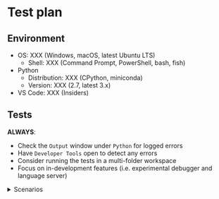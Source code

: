 # Test plan

## Environment

- OS: XXX (Windows, macOS, latest Ubuntu LTS)
  - Shell: XXX (Command Prompt, PowerShell, bash, fish)
- Python
  - Distribution: XXX (CPython, miniconda)
  - Version: XXX (2.7, latest 3.x)
- VS Code: XXX (Insiders)

## Tests

**ALWAYS**:
- Check the `Output` window under `Python` for logged errors
- Have `Developer Tools` open to detect any errors
- Consider running the tests in a multi-folder workspace
- Focus on in-development features (i.e. experimental debugger and language server)

<details>
  <summary>Scenarios</summary>

### [Environment](https://code.visualstudio.com/docs/python/environments)
#### Interpreters

- [ ] Interpreter is [shown in the status bar](https://code.visualstudio.com/docs/python/environments#_choosing-an-environment)
- [ ] An interpreter can be manually specified using the [`Select Interpreter` command](https://code.visualstudio.com/docs/python/environments#_choosing-an-environment)
- [ ] Detected system-installed interpreters
- [ ] Detected an Anaconda installation
- [ ] (Linux/macOS) Detected all interpreters installed w/ [pyenv](https://github.com/pyenv/pyenv) detected
- [ ] [`"python.pythonPath"`](https://code.visualstudio.com/docs/python/environments#_manually-specifying-an-interpreter) triggers an update in the status bar
- [ ] `Run Python File in Terminal`
- [ ] `Run Selection/Line in Python Terminal`
  - [ ] Right-click
  - [ ] Command
  - [ ] `Shift+Enter`
  
#### Terminal
Sample file:
```python
import requests
request = requests.get("https://drive.google.com/uc?export=download&id=1_9On2-nsBQIw3JiY43sWbrF8EjrqrR4U")
with open("survey2017.zip", "wb") as file:
    file.write(request.content)
import zipfile
with zipfile.ZipFile('survey2017.zip') as zip:
    zip.extractall('survey2017')
import shutil, os
shutil.move('survey2017/survey_results_public.csv','survey2017.csv')
shutil.rmtree('survey2017')
os.remove('survey2017.zip')
```
- [ ] *Shift+Enter* to send selected code in sample file to terminal works

#### Virtual environments

**ALWAYS**:
- Use the latest version of Anaconda
- Realize that `conda` is slow
- Create an environment with a space in their path somewhere as well as upper and lowercase characters
- Make sure that you do not have `python.pythonPath` specified in your `settings.json` when testing automatic detection
- Do note that the `Select Interpreter` drop-down window scrolls

- [ ] Detected a single virtual environment at the top-level of the workspace folder on Mac when when `python` command points to default Mac Python installation or `python` command fails in the terminal.
  - [ ] Appropriate suffix label specified in status bar (e.g. `(venv)`)
- [ ] Detected a single virtual environment at the top-level of the workspace folder on Windows when `python` fails in the terminal.
  - [ ] Appropriate suffix label specified in status bar (e.g. `(venv)`)
- [ ] Detected a single virtual environment at the top-level of the workspace folder
  - [ ] Appropriate suffix label specified in status bar (e.g. `(venv)`)
  - [ ] [`Create Terminal`](https://code.visualstudio.com/docs/python/environments#_activating-an-environment-in-the-terminal) works
    - [ ] Steals focus
    - [ ] `"python.terminal.activateEnvironment": false` deactivates automatically running the activation script in the terminal
  - [ ] After the language server downloads it is able to complete its analysis of the environment w/o requiring a restart
- [ ] Detect multiple virtual environments contained in the directory specified in `"python.venvPath"`
- [ ] Detected all [conda environments created with an interpreter](https://code.visualstudio.com/docs/python/environments#_conda-environments)
  - [ ] Appropriate suffix label specified in status bar (e.g. `(condaenv)`)
  - [ ] Prompted to install Pylint
    - [ ] Asked whether to install using conda or pip
    - [ ] Installs into environment
  - [ ] [`Create Terminal`](https://code.visualstudio.com/docs/python/environments#_activating-an-environment-in-the-terminal) works
    - [ ] `"python.terminal.activateEnvironment": false` deactivates automatically running the activation script in the terminal
  - [ ] After the language server downloads it is able to complete its analysis of the environment w/o requiring a restart
- [ ] (Linux/macOS until [`-m` is supported](https://github.com/Microsoft/vscode-python/issues/978)) Detected the virtual environment created by [pipenv](https://docs.pipenv.org/)
  - [ ] Appropriate suffix label specified in status bar (e.g. `(pipenv)`)
  - [ ] Prompt to install Pylint uses `pipenv install --dev`
  - [ ] [`Create Terminal`](https://code.visualstudio.com/docs/python/environments#_activating-an-environment-in-the-terminal) works
    - [ ] `"python.terminal.activateEnvironment": false` deactivates automatically running the activation script in the terminal
  - [ ] After the language server downloads it is able to complete its analysis of the environment w/o requiring a restart
- [ ] (Linux/macOS) Virtual environments created under `{workspaceFolder}/.direnv/python-{python_version}` are detected (for [direnv](https://direnv.net/) and its [`layout python3`](https://github.com/direnv/direnv/blob/master/stdlib.sh) support)
  - [ ] Appropriate suffix label specified in status bar (e.g. `(venv)`)

#### [Environment files](https://code.visualstudio.com/docs/python/environments#_environment-variable-definitions-file)
Sample files:
```python
# example.py
import os
print('Hello,', os.environ.get('WHO'), '!')
```
```
# .env
WHO=world
PYTHONPATH=some/path/somewhere
SPAM='hello ${WHO}'
````

**ALWAYS**:
- Make sure to use `Reload Window` between tests to reset your environment
- Note that environment files only apply under the debugger and Jedi

- [ ] Environment variables in a `.env` file are exposed when running under the debugger
- [ ] `"python.envFile"` allows for specifying an environment file manually (e.g. Jedi picks up `PYTHONPATH` changes)
- [ ] `envFile` in a `launch.json` configuration works
- [ ] simple variable substitution works

#### [Debugging](https://code.visualstudio.com/docs/python/environments#_python-interpreter-for-debugging)

- [ ] `pythonPath` setting in your `launch.json` overrides your `python.pythonPath` default setting

### [Linting](https://code.visualstudio.com/docs/python/linting)

**ALWAYS**:
- Check under the `Problems` tab to see e.g. if a linter is raising errors

#### Language server

- [ ] Installing [`requests`](https://pypi.org/project/requests/) in virtual environment is detected
    - [ ] Import of `requests` without package installed is flagged as unresolved
    - [ ] Create a virtual environment
    - [ ] Install `requests` into the virtual environment

#### Pylint/default linting
[Prompting to install Pylint is covered under `Environments` above]

For testing the disablement of the default linting rules for Pylint:
```ini
# pylintrc
[MESSAGES CONTROL]
enable=bad-names
```
```python3
# example.py
foo = 42  # Marked as a blacklisted name.
```
- [ ] Installation via the prompt installs Pylint as appropriate
  - [ ] Uses `--user` for system-install of Python
  - [ ] Installs into a virtual environment environment directly
- [ ] Pylint works
- [ ] `"python.linting.pylintUseMinimalCheckers": false` turns off the default rules w/ no `pylintrc` file present
- [ ] The existence of a `pylintrc` file turns off the default rules

#### Other linters

**Note**:
- You can use the `Run Linting` command to run a newly installed linter
- When the extension installs a new linter, it turns off all other linters

- [ ] flake8 works
  - [ ] `Select linter` lists the linter and installs it if necessary
- [ ] mypy works
  - [ ] `Select linter` lists the linter and installs it if necessary
- [ ] pep8 works
  - [ ] `Select linter` lists the linter and installs it if necessary
- [ ] prospector works
  - [ ] `Select linter` lists the linter and installs it if necessary
- [ ] pydocstyle works
  - [ ] `Select linter` lists the linter and installs it if necessary
- [ ] pylama works
  - [ ] `Select linter` lists the linter and installs it if necessary
- [ ] 3 or more linters work simultaneously (make sure you have turned on the linters in your `settings.json`)
  - [ ] `Run Linting` runs all activated linters
  - [ ] `"python.linting.enabled": false` disables all linters
  - [ ] The `Enable Linting` command changes `"python.linting.enabled"`
- [ ] `"python.linting.lintOnSave` works

### [Editing](https://code.visualstudio.com/docs/python/editing)

#### [IntelliSense](https://code.visualstudio.com/docs/python/editing#_autocomplete-and-intellisense)

Please also test for general accuracy on the most "interesting" code you can find.

- [ ] `"python.autoComplete.extraPaths"` works
- [ ] `"python.autocomplete.addBrackets": true` causes auto-completion of functions to append `()`
- [ ]  Auto-completions works

#### [Formatting](https://code.visualstudio.com/docs/python/editing#_formatting)
Sample file:
```python
# There should be _some_ change after running `Format Document`.
import os,sys;
def foo():pass
```

- [ ] Prompted to install a formatter if none installed and `Format Document` is run
  - [ ] Installing `autopep8` works
  - [ ] Installing `black` works
  - [ ] Installing `yapf` works
- [ ] Formatters work with default settings (i.e. `"python.formatting.provider"` is specified but not matching `*Path`or `*Args` settings)
  - [ ] autopep8
  - [ ] black
  - [ ] yapf
- [ ] Formatters work when appropriate `*Path` and `*Args` settings are specified (use absolute paths; use `~` if possible)
  - [ ] autopep8
  - [ ] black
  - [ ] yapf
- [ ] `"editor.formatOnType": true` works and has expected results

#### [Refactoring](https://code.visualstudio.com/docs/python/editing#_refactoring)

- [ ] [`Extract Variable`](https://code.visualstudio.com/docs/python/editing#_extract-variable) works
  - [ ] You are prompted to install `rope` if it is not already available
- [ ] [`Extract method`](https://code.visualstudio.com/docs/python/editing#_extract-method) works
  - [ ] You are prompted to install `rope` if it is not already available
- [ ] [`Sort Imports`](https://code.visualstudio.com/docs/python/editing#_sort-imports) works

### [Debugging](https://code.visualstudio.com/docs/python/debugging)

- [ ] [Configurations](https://code.visualstudio.com/docs/python/debugging#_debugging-specific-app-types) work (see [`package.json`](https://github.com/Microsoft/vscode-python/blob/master/package.json) and the `"configurationSnippets"` section for all of the possible configurations)
- [ ] Running code from start to finish w/ no special debugging options (e.g. no breakpoints)
- [ ] Breakpoint-like things
  - [ ] Breakpoint
    - [ ] Set
    - [ ] Hit
  - [ ] Conditional breakpoint
    - [ ] Expression
      - [ ] Set
      - [ ] Hit
    - [ ] Hit count
      - [ ] Set
      - [ ] Hit
  - [ ] Logpoint
    - [ ] Set
    - [ ] Hit
- [ ] Stepping
  - [ ] Over
  - [ ] Into
  - [ ] Out
- [ ] Can inspect variables
  - [ ] Through hovering over variable in code
  - [ ] `Variables` section of debugger sidebar
- [ ] [Remote debugging](https://code.visualstudio.com/docs/python/debugging#_remote-debugging) works
  - [ ] ... over SSH
  - [ ] ... on other branches
- [ ] [App Engine](https://code.visualstudio.com/docs/python/debugging#_google-app-engine-debugging)

### [Unit testing](https://code.visualstudio.com/docs/python/unit-testing)

#### [`unittest`](https://code.visualstudio.com/docs/python/unit-testing#_unittest-configuration-settings)
```python
import unittest

MODULE_SETUP = False


def setUpModule():
    global MODULE_SETUP
    MODULE_SETUP = True


class PassingSetupTests(unittest.TestCase):
    CLASS_SETUP = False
    METHOD_SETUP = False

    @classmethod
    def setUpClass(cls):
        cls.CLASS_SETUP = True

    def setUp(self):
        self.METHOD_SETUP = True

    def test_setup(self):
        self.assertTrue(MODULE_SETUP)
        self.assertTrue(self.CLASS_SETUP)
        self.assertTrue(self.METHOD_SETUP)


class PassingTests(unittest.TestCase):

    def test_passing(self):
        self.assertEqual(42, 42)

    def test_passing_still(self):
        self.assertEqual("silly walk", "silly walk")


class FailingTests(unittest.TestCase):

    def test_failure(self):
        self.assertEqual(42, -13)

    def test_failure_still(self):
        self.assertEqual("I'm right!", "no, I am!")
```
- [ ] `Run All Unit Tests` triggers the prompt to configure the test runner
- [ ] Tests are discovered (as shown by code lenses on each test)
  - [ ] Code lens for a class runs all tests for that class
  - [ ] Code lens for a method runs just that test
    - [ ] `Run Test` works
    - [ ] `Debug Test` works
    - [ ] Module/suite setup methods are also run (run the `test_setup` method to verify)

#### [`pytest`](https://code.visualstudio.com/docs/python/unit-testing#_pytest-configuration-settings)
```python
def test_passing():
    assert 42 == 42

def test_failure():
    assert 42 == -13
```

- [ ] `Run All Unit Tests` triggers the prompt to configure the test runner
  - [ ] `pytest` gets installed
- [ ] Tests are discovered (as shown by code lenses on each test)
  - [ ] `Run Test` works
  - [ ] `Debug Test` works
- [ ] A `Diagnostic` is shown in the problems pane for each failed/skipped test
  - [ ] The `Diagnostic`s are organized according to the file the test was executed from (not neccesarily the file it was defined in)
  - [ ] The appropriate `DiagnosticRelatedInformation` is shown for each `Diagnostic`
  - [ ] The `DiagnosticRelatedInformation` reflects the traceback for the test

#### [`nose`](https://code.visualstudio.com/docs/python/unit-testing#_nose-configuration-settings)
```python
def test_passing():
    assert 42 == 42

def test_failure():
    assert 42 == -13
```

- [ ] `Run All Unit Tests` triggers the prompt to configure the test runner
  - [ ] Nose gets installed
- [ ] Tests are discovered (as shown by code lenses on each test)
  - [ ] `Run Test` works
  - [ ] `Debug Test` works

#### General

- [ ] Code lenses appears
  - [ ] `Run Test` lens works (and status bar updates as appropriate)
  - [ ] `Debug Test` lens works
  - [ ] Appropriate ✔/❌ shown for each test
- [ ] Status bar is functioning
  - [ ] Appropriate test results displayed
  - [ ] `Run All Unit Tests` works
  - [ ] `Discover Unit Tests` works (resets tests result display in status bar)
  - [ ] `Run Unit Test Method ...` works
  - [ ] `View Unit Test Output` works
  - [ ] After having at least one failure, `Run Failed Tests` works
- [ ] `Configure Unit Tests` works
  - [ ] quick pick for framework (and its settings)
  - [ ] selected framework enabled in workspace settings
  - [ ] framework's config added (and old config removed)
  - [ ] other frameworks disabled in workspace settings
- [ ] `Configure Unit Tests` does not close if it loses focus
- [ ] Cancelling configuration does not leave incomplete settings
- [ ] The first `"request": "test"` entry in launch.json is used for running unit tests

### [Data Science](https://code.visualstudio.com/docs/python/jupyter-support)
- [ ] Set Python environment to Anaconda
- [ ] Single cell execution works
- [ ] `Run All Cells` in Jupyter code works
- [ ] Typing code into Python interactive window works

</details>
